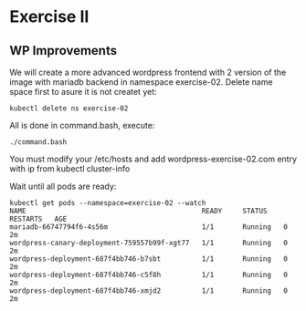 # Exercise II

## WP Improvements

We will create a more advanced wordpress frontend with 2 version of the image with mariadb backend in namespace exercise-02. Delete name space first to asure it is not createt yet:

```
kubectl delete ns exercise-02
```

All is done in command.bash, execute:

```
./command.bash
```

You must modify your /etc/hosts and add wordpress-exercise-02.com entry with ip from kubectl cluster-info

Wait until all pods are ready:

```
kubectl get pods --namespace=exercise-02 --watch
NAME                                           READY     STATUS    RESTARTS   AGE
mariadb-66747794f6-4s56m                       1/1       Running   0          2m
wordpress-canary-deployment-759557b99f-xgt77   1/1       Running   0          2m
wordpress-deployment-687f4bb746-b7sbt          1/1       Running   0          2m
wordpress-deployment-687f4bb746-c5f8h          1/1       Running   0          2m
wordpress-deployment-687f4bb746-xmjd2          1/1       Running   0          2m
```


